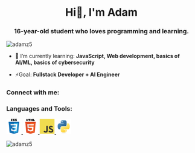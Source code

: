 <h1 align="center">Hi👋, I'm Adam</h1>
<h3 align="center">16-year-old student who loves programming and learning.</h3>

<p align="left"> <img src="https://komarev.com/ghpvc/?username=adamz5&label=Profile%20views&color=0e75b6&style=flat" alt="adamz5" /> </p>

- 🌱 I’m currently learning: **JavaScript, Web development, basics of AI/ML, basics of cybersecurity**

- ⚡Goal: **Fullstack Developer + AI Engineer**

<h3 align="left">Connect with me:</h3>
<p align="left">
</p>

<h3 align="left">Languages and Tools:</h3>
<p align="left"> <a href="https://www.w3schools.com/css/" target="_blank" rel="noreferrer"> <img src="https://raw.githubusercontent.com/devicons/devicon/master/icons/css3/css3-original-wordmark.svg" alt="css3" width="40" height="40"/> </a> <a href="https://www.w3.org/html/" target="_blank" rel="noreferrer"> <img src="https://raw.githubusercontent.com/devicons/devicon/master/icons/html5/html5-original-wordmark.svg" alt="html5" width="40" height="40"/> </a> <a href="https://developer.mozilla.org/en-US/docs/Web/JavaScript" target="_blank" rel="noreferrer"> <img src="https://raw.githubusercontent.com/devicons/devicon/master/icons/javascript/javascript-original.svg" alt="javascript" width="40" height="40"/> </a> <a href="https://www.python.org" target="_blank" rel="noreferrer"> <img src="https://raw.githubusercontent.com/devicons/devicon/master/icons/python/python-original.svg" alt="python" width="40" height="40"/> </a> </p>

<p><img align="center" src="https://github-readme-stats.vercel.app/api/top-langs?username=adamz5&show_icons=true&locale=en&layout=compact" alt="adamz5" /></p>
